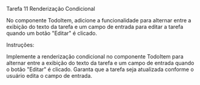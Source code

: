 Tarefa 11 Renderização Condicional

No componente TodoItem, adicione a funcionalidade para alternar entre a exibição do texto da tarefa e um campo de entrada para editar a tarefa quando um botão "Editar" é clicado.

Instruções:

Implemente a renderização condicional no componente TodoItem para alternar entre a exibição do texto da tarefa e um campo de entrada quando o botão "Editar" é clicado.
Garanta que a tarefa seja atualizada conforme o usuário edita o campo de entrada.